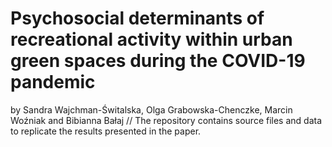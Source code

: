 # Psychosocial determinants of recreational activity within urban green spaces during the COVID-19 pandemic
by Sandra Wajchman-Świtalska, Olga Grabowska-Chenczke, Marcin Woźniak and Bibianna Bałaj
//
The repository contains source files and data to replicate the results presented in the paper.
